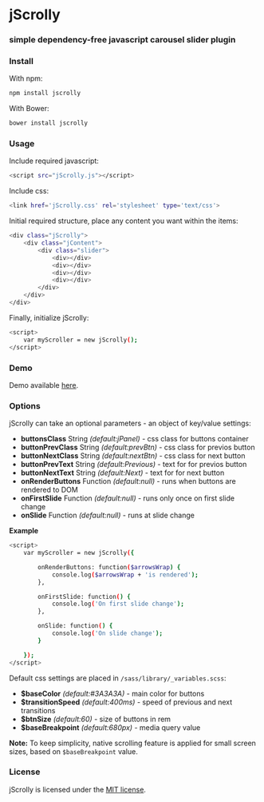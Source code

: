 # jScrolly #
### simple dependency-free javascript carousel slider plugin ###

### Install ###

With npm:
```sh
npm install jscrolly
```

With Bower:
```sh
bower install jscrolly
```

### Usage ###

Include required javascript:
```sh
<script src="jScrolly.js"></script>
```

Include css:
```sh
<link href='jScrolly.css' rel='stylesheet' type='text/css'>
```

Initial required structure, place any content you want within the items:
```sh
<div class="jScrolly">
    <div class="jContent">
        <div class="slider">
        	<div></div>
        	<div></div>
        	<div></div>
        	<div></div>
        </div>
    </div>
</div>
```
Finally, initialize jScrolly:
```sh
<script>
    var myScroller = new jScrolly();
</script>
```

### Demo ###

Demo available [here](http://www.rvdizajn.com/jscrolly/).

### Options ###

jScrolly can take an optional parameters - an object of key/value settings:

- **buttonsClass** String *(default:jPanel)* - css class for buttons container
- **buttonPrevClass** String *(default:prevBtn)* - css class for previos button
- **buttonNextClass** String *(default:nextBtn)* - css class for next button
- **buttonPrevText** String *(default:Previous)* - text for for previos button
- **buttonNextText** String *(default:Next)* - text for for next button
- **onRenderButtons** Function *(default:null)* - runs when buttons are rendered to DOM
- **onFirstSlide** Function *(default:null)* - runs only once on first slide change
- **onSlide** Function *(default:null)* - runs at slide change

**Example**
```sh
<script>
    var myScroller = new jScrolly({

        onRenderButtons: function($arrowsWrap) {
            console.log($arrowsWrap + 'is rendered');
        },

        onFirstSlide: function() {
            console.log('On first slide change');
        },

        onSlide: function() {
            console.log('On slide change');
        }

    });
</script>
```

Default css settings are placed in `/sass/library/_variables.scss`:

- **$baseColor** *(default:#3A3A3A)* - main color for buttons
- **$transitionSpeed** *(default:400ms)* - speed of previous and next transitions
- **$btnSize** *(default:60)* - size of buttons in rem
- **$baseBreakpoint** *(default:680px)* - media query value

**Note:**
To keep simplicity, native scrolling feature is applied for small screen sizes, based on `$baseBreakpoint` value.


### License  ###

jScrolly is licensed under the [MIT license](http://opensource.org/licenses/MIT).
